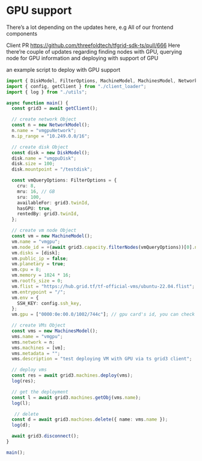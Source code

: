 # GPU support

There’s a lot depending on the updates here, e.g All of our frontend components

Client PR <https://github.com/threefoldtech/tfgrid-sdk-ts/pull/666>
Here there’re couple of updates regarding finding nodes with GPU, querying node for GPU information and deploying with support of GPU

an example script to deploy with GPU support

```ts
import { DiskModel, FilterOptions, MachineModel, MachinesModel, NetworkModel } from "../src";
import { config, getClient } from "./client_loader";
import { log } from "./utils";

async function main() {
  const grid3 = await getClient();

  // create network Object
  const n = new NetworkModel();
  n.name = "vmgpuNetwork";
  n.ip_range = "10.249.0.0/16";

  // create disk Object
  const disk = new DiskModel();
  disk.name = "vmgpuDisk";
  disk.size = 100;
  disk.mountpoint = "/testdisk";

  const vmQueryOptions: FilterOptions = {
    cru: 8,
    mru: 16, // GB
    sru: 100,
    availableFor: grid3.twinId,
    hasGPU: true,
    rentedBy: grid3.twinId,
  };

  // create vm node Object
  const vm = new MachineModel();
  vm.name = "vmgpu";
  vm.node_id = +(await grid3.capacity.filterNodes(vmQueryOptions))[0].nodeId; // TODO: allow random choice
  vm.disks = [disk];
  vm.public_ip = false;
  vm.planetary = true;
  vm.cpu = 8;
  vm.memory = 1024 * 16;
  vm.rootfs_size = 0;
  vm.flist = "https://hub.grid.tf/tf-official-vms/ubuntu-22.04.flist";
  vm.entrypoint = "/";
  vm.env = {
    SSH_KEY: config.ssh_key,
  };
  vm.gpu = ["0000:0e:00.0/1002/744c"]; // gpu card's id, you can check the available gpu from the dashboard

  // create VMs Object
  const vms = new MachinesModel();
  vms.name = "vmgpu";
  vms.network = n;
  vms.machines = [vm];
  vms.metadata = "";
  vms.description = "test deploying VM with GPU via ts grid3 client";

  // deploy vms
  const res = await grid3.machines.deploy(vms);
  log(res);

  // get the deployment
  const l = await grid3.machines.getObj(vms.name);
  log(l);

   // delete
  const d = await grid3.machines.delete({ name: vms.name });
  log(d);

  await grid3.disconnect();
}

main();
```